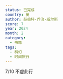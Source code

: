 ```yaml
---
status: 已完成
country: 英
author: 赫伯特·乔治·威尔斯
score: 7
year: 2024
month: 2
category:
  - 书籍
tags:
  - 科幻
  - 时间旅行
---
```

7/10 不虚此行
